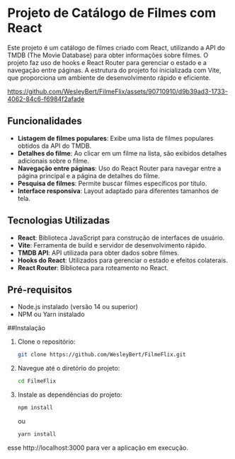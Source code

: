# Projeto de Catálogo de Filmes com React

Este projeto é um catálogo de filmes criado com React, utilizando a API do TMDB (The Movie Database) para obter informações sobre filmes. O projeto faz uso de hooks e React Router para gerenciar o estado e a navegação entre páginas. A estrutura do projeto foi inicializada com Vite, que proporciona um ambiente de desenvolvimento rápido e eficiente.



https://github.com/WesleyBert/FilmeFlix/assets/90710910/d9b39ad3-1733-4062-84c6-f6984f2afade



## Funcionalidades

- **Listagem de filmes populares**: Exibe uma lista de filmes populares obtidos da API do TMDB.
- **Detalhes do filme**: Ao clicar em um filme na lista, são exibidos detalhes adicionais sobre o filme.
- **Navegação entre páginas**: Uso do React Router para navegar entre a página principal e a página de detalhes do filme.
- **Pesquisa de filmes**: Permite buscar filmes específicos por título.
- **Interface responsiva**: Layout adaptado para diferentes tamanhos de tela.


## Tecnologias Utilizadas

- **React**: Biblioteca JavaScript para construção de interfaces de usuário.
- **Vite**: Ferramenta de build e servidor de desenvolvimento rápido.
- **TMDB API**: API utilizada para obter dados sobre filmes.
- **Hooks do React**: Utilizados para gerenciar o estado e efeitos colaterais.
- **React Router**: Biblioteca para roteamento no React.
  
## Pré-requisitos

- Node.js instalado (versão 14 ou superior)
- NPM ou Yarn instalado
  
##Instalação
1. Clone o repositório:
    ```bash
    git clone https://github.com/WesleyBert/FilmeFlix.git
    ```
2. Navegue até o diretório do projeto:
    ```bash
    cd FilmeFlix
    ```
3. Instale as dependências do projeto:
    ```bash
    npm install
    ```
    ou
    ```bash
    yarn install
    ```
esse http://localhost:3000 para ver a aplicação em execução.
